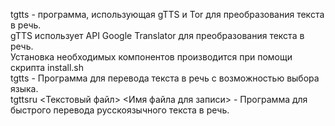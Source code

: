 tgtts - программа, использующая gTTS и Tor для преобразования текста в речь.  
gTTS использует API Google Translator для преобразования текста в речь.  
Установка необходимых компонентов производится при помощи скрипта install.sh   
tgtts - Программа для перевода текста в речь с возможностью выбора языка.  
tgttsru <Текстовый файл> <Имя файла для записи> - Программа для быстрого перевода русскоязычного текста в речь.  

